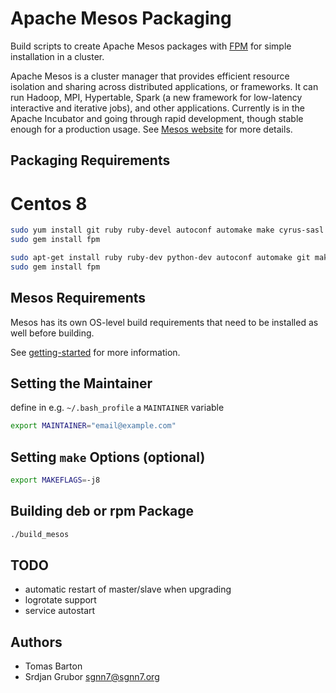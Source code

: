 # Apache Mesos Packaging

Build scripts to create Apache Mesos packages with [FPM](https://github.com/jordansissel/fpm) for simple installation in a cluster.

Apache Mesos is a cluster manager that provides efficient resource isolation and sharing across distributed applications, or frameworks. It can run Hadoop, MPI, Hypertable, Spark (a new framework for low-latency interactive and iterative jobs), and other applications. Currently is in the Apache Incubator and going through rapid development, though stable enough for a production usage. See [Mesos website](http://incubator.apache.org/mesos/) for more details.

## Packaging Requirements

# Centos 8
```bash
sudo yum install git ruby ruby-devel autoconf automake make cyrus-sasl cyrus-sasl-md5 cyrus-sasl-devel python2-devel java-11-openjdk libcurl libcurl-devel libtool apr-util apr-devel maven subversion subversion-devel zlib zlib-devel libevent-devel patch gcc gcc-c++ boost-devel
sudo gem install fpm
```

```bash
sudo apt-get install ruby ruby-dev python-dev autoconf automake git make libssl-dev libcurl3 libtool
sudo gem install fpm
```

## Mesos Requirements

Mesos has its own OS-level build requirements that need to be installed as well before building.

See [getting-started](https://mesos.apache.org/getting-started/) for more information.


## Setting the Maintainer

define in e.g. `~/.bash_profile` a `MAINTAINER` variable

```bash
export MAINTAINER="email@example.com"
```

## Setting `make` Options (optional)

```bash
export MAKEFLAGS=-j8
```

## Building deb or rpm Package

```bash
./build_mesos
```

## TODO

   * automatic restart of master/slave when upgrading
   * logrotate support
   * service autostart

## Authors

   * Tomas Barton
   * Srdjan Grubor <sgnn7@sgnn7.org>
